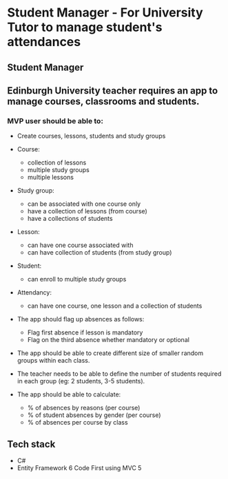 # Student Manager - For University Tutor to manage student's attendances

## Student Manager

## Edinburgh University teacher requires an app to manage courses, classrooms and students.

### MVP user should be able to:
- Create courses, lessons, students and study groups
- Course:
	- collection of lessons
	- multiple study groups
	- multiple lessons

- Study group:
	- can be associated with one course only
	- have a collection of lessons (from course)
	- have a collections of students

- Lesson:
	- can have one course associated with
	- can have collection of students (from study group)

- Student:
	- can enroll to multiple study groups

- Attendancy:
	- can have one course, one lesson and a collection of students


- The app should flag up absences as follows:
  - Flag first absence if lesson is mandatory
  - Flag on the third absence whether mandatory or optional

- The app should be able to create different size of smaller random groups within each class.

- The teacher needs to be able to define the number of students required in each group (eg: 2 students, 3-5 students).

- The app should be able to calculate:
  - % of absences by reasons (per course)
  - % of student absences by gender (per course)
  - % of absences per course by class

## Tech stack

- C# 
- Entity Framework 6 Code First using MVC 5